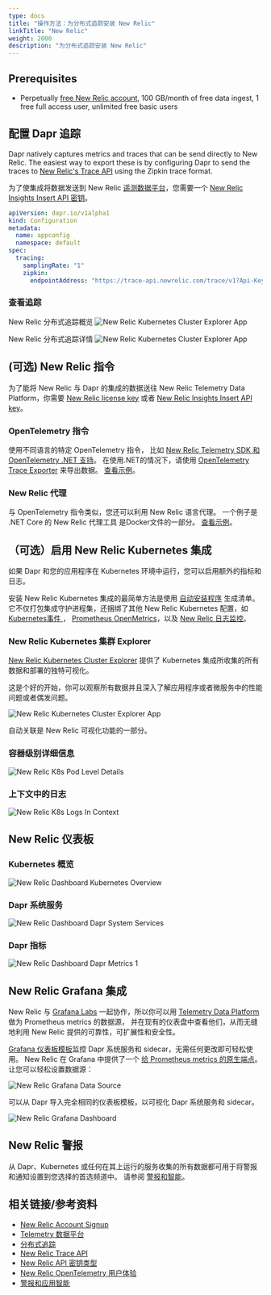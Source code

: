 ```yaml
---
type: docs
title: "操作方法：为分布式追踪安装 New Relic"
linkTitle: "New Relic"
weight: 2000
description: "为分布式追踪安装 New Relic"
---
```


## Prerequisites

- Perpetually [free New Relic account](https://newrelic.com/signup?ref=dapr), 100 GB/month of free data ingest, 1 free full access user, unlimited free basic users

## 配置 Dapr 追踪

Dapr natively captures metrics and traces that can be send directly to New Relic. The easiest way to export these is by configuring Dapr to send the traces to [New Relic's Trace API](https://docs.newrelic.com/docs/distributed-tracing/trace-api/report-zipkin-format-traces-trace-api/) using the Zipkin trace format.

为了使集成将数据发送到 New Relic [遥测数据平台](https://newrelic.com/platform/telemetry-data-platform)，您需要一个 [New Relic Insights Insert API 密钥](https://docs.newrelic.com/docs/apis/intro-apis/new-relic-api-keys/#insights-insert-key)。

```yaml
apiVersion: dapr.io/v1alpha1
kind: Configuration
metadata:
  name: appconfig
  namespace: default
spec:
  tracing:
    samplingRate: "1"
    zipkin:
      endpointAddress: "https://trace-api.newrelic.com/trace/v1?Api-Key=<NR-INSIGHTS-INSERT-API-KEY>&Data-Format=zipkin&Data-Format-Version=2"
```

### 查看追踪

New Relic 分布式追踪概览 ![New Relic Kubernetes Cluster Explorer App](/images/nr-distributed-tracing-overview.png)

New Relic 分布式追踪详情 ![New Relic Kubernetes Cluster Explorer App](/images/nr-distributed-tracing-detail.png)

## (可选) New Relic 指令

为了能将 New Relic 与 Dapr 的集成的数据送往 New Relic Telemetry Data Platform，你需要 [New Relic license key](https://docs.newrelic.com/docs/accounts/accounts-billing/account-setup/new-relic-license-key) 或者 [New Relic Insights Insert API key](https://docs.newrelic.com/docs/apis/intro-apis/new-relic-api-keys/#insights-insert-key)。

### OpenTelemetry 指令

使用不同语言的特定 OpenTelemetry 指令， 比如 [New Relic Telemetry SDK 和 OpenTelemetry .NET 支持](https://github.com/newrelic/newrelic-telemetry-sdk-dotnet)。 在使用.NET的情况下，请使用 [OpenTelemetry Trace Exporter](https://github.com/newrelic/newrelic-telemetry-sdk-dotnet/tree/main/src/NewRelic.OpenTelemetry) 来导出数据。 [查看示例](https://github.com/harrykimpel/quickstarts/blob/master/distributed-calculator/csharp-otel/Startup.cs)。

### New Relic 代理

与 OpenTelemetry 指令类似，您还可以利用 New Relic 语言代理。 一个例子是 </a>.NET Core 的 New Relic 代理工具
是Docker文件的一部分。 [查看示例](https://github.com/harrykimpel/quickstarts/blob/master/distributed-calculator/csharp/Dockerfile)。</p> 



## （可选）启用 New Relic Kubernetes 集成

如果 Dapr 和您的应用程序在 Kubernetes 环境中运行，您可以启用额外的指标和日志。

安装 New Relic Kubernetes 集成的最简单方法是使用 [自动安装程序](https://one.newrelic.com/launcher/nr1-core.settings?pane=eyJuZXJkbGV0SWQiOiJrOHMtY2x1c3Rlci1leHBsb3Jlci1uZXJkbGV0Lms4cy1zZXR1cCJ9) 生成清单。 它不仅打包集成守护进程集，还捆绑了其他 New Relic Kubernetes 配置，如 [Kubernetes事件 ](https://docs.newrelic.com/docs/integrations/kubernetes-integration/kubernetes-events/install-kubernetes-events-integration)， [Prometheus OpenMetrics](https://docs.newrelic.com/docs/integrations/prometheus-integrations/get-started/send-prometheus-metric-data-new-relic/)，以及 [New Relic 日志监控](https://docs.newrelic.com/docs/logs/ui-data/use-logs-ui/)。



### New Relic Kubernetes 集群 Explorer

[New Relic Kubernetes Cluster Explorer](https://docs.newrelic.com/docs/integrations/kubernetes-integration/understand-use-data/kubernetes-cluster-explorer) 提供了 Kubernetes 集成所收集的所有数据和部署的独特可视化。

这是个好的开始，你可以观察所有数据并且深入了解应用程序或者微服务中的性能问题或者偶发问题。

![New Relic Kubernetes Cluster Explorer App](/images/nr-k8s-cluster-explorer-app.png)

自动关联是 New Relic 可视化功能的一部分。



### 容器级别详细信息

![New Relic K8s Pod Level Details](/images/nr-k8s-pod-level-details.png)



### 上下文中的日志

![New Relic K8s Logs In Context](/images/nr-k8s-logs-in-context.png)



## New Relic 仪表板



### Kubernetes 概览

![New Relic Dashboard Kubernetes Overview](/images/nr-dashboard-k8s-overview.png)



### Dapr 系统服务

![New Relic Dashboard Dapr System Services](/images/nr-dashboard-dapr-system-services.png)



### Dapr 指标

![New Relic Dashboard Dapr Metrics 1](/images/nr-dashboard-dapr-metrics-1.png)



## New Relic Grafana 集成

New Relic 与 [Grafana Labs](https://grafana.com/) 一起协作，所以你可以用 [Telemetry Data Platform](https://newrelic.com/platform/telemetry-data-platform) 做为 Prometheus metrics 的数据源， 并在现有的仪表盘中查看他们，从而无缝地利用 New Relic 提供的可靠性，可扩展性和安全性。

[Grafana 仪表板模板](https://github.com/dapr/dapr/blob/227028e7b76b7256618cd3236d70c1d4a4392c9a/grafana/README.md)监控 Dapr 系统服务和 sidecar，无需任何更改即可轻松使用。 New Relic 在 Grafana 中提供了一个 [给 Prometheus metrics 的原生端点](https://docs.newrelic.com/docs/integrations/grafana-integrations/set-configure/configure-new-relic-prometheus-data-source-grafana)。 让您可以轻松设置数据源：

![New Relic Grafana Data Source](/images/nr-grafana-datasource.png)

可以从 Dapr 导入完全相同的仪表板模板，以可视化 Dapr 系统服务和 sidecar。

![New Relic Grafana Dashboard](/images/nr-grafana-dashboard.png)



## New Relic 警报

从 Dapr、Kubernetes 或任何在其上运行的服务收集的所有数据都可用于将警报和通知设置到您选择的首选频道中。 请参阅 [警报和智能](https://docs.newrelic.com/docs/alerts-applied-intelligence/new-relic-alerts/learn-alerts/alerts-ai-transition-guide-2022/)。



## 相关链接/参考资料

* [New Relic Account Signup](https://newrelic.com/signup)
* [Telemetry 数据平台](https://newrelic.com/platform/telemetry-data-platform)
* [分布式追踪](https://docs.newrelic.com/docs/distributed-tracing/concepts/introduction-distributed-tracing/)
* [New Relic Trace API](https://docs.newrelic.com/docs/distributed-tracing/trace-api/introduction-trace-api/)
* [New Relic API 密钥类型](https://docs.newrelic.com/docs/apis/intro-apis/new-relic-api-keys/)
* [New Relic OpenTelemetry 用户体验](https://blog.newrelic.com/product-news/opentelemetry-user-experience/)
* [警报和应用智能](https://docs.newrelic.com/docs/alerts-applied-intelligence/new-relic-alerts/learn-alerts/alerts-ai-transition-guide-2022/)

